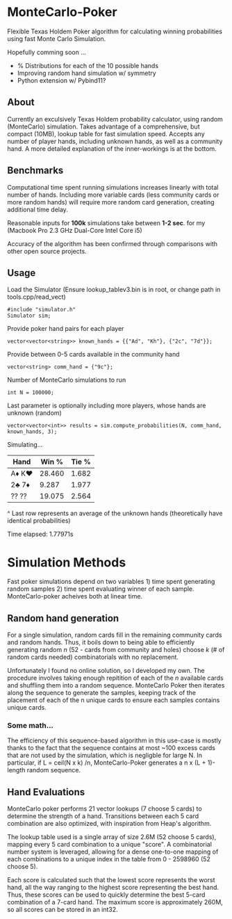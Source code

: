 # MonteCarlo-Poker
Flexible Texas Holdem Poker algorithm for calculating winning probabilities using fast Monte Carlo Simulation.

Hopefully comming soon ...

- % Distributions for each of the 10 possible hands
- Improving random hand simulation w/ symmetry
- Python extension w/ Pybind11?

## About
Currently an exculsively Texas Holdem probability calculator, using random (MonteCarlo) simulation. 
Takes advantage of a comprehensive, but compact (10MB), lookup table for fast simulation speed.
Accepts any number of player hands, including unknown hands, as well as a community hand. A more detailed
explanation of the inner-workings is at the bottom.

## Benchmarks
Computational time spent running simulations increases linearly with total number of hands. Including more variable cards (less community cards or more random hands) will require more random card generation, creating additional time delay.

Reasonable inputs for **100k** simulations take between **1-2 sec**. for my (Macbook Pro 2.3 GHz Dual-Core Intel Core i5)

Accuracy of the algorithm has been confirmed through comparisons with other open source projects.

## Usage

Load the Simulator (Ensure lookup_tablev3.bin is in root, or change path in tools.cpp/read_vect)

    #include "simulator.h"
    Simulator sim;

Provide poker hand pairs for each player 

    vector<vector<string>> known_hands = {{"Ad", "Kh"}, {"2c", "7d"}};

Provide between 0-5 cards available in the community hand

    vector<string> comm_hand = {"9c"};

Number of MonteCarlo simulations to run

    int N = 100000;

Last parameter is optionally including more players, whose hands are unknown (random)

    vector<vector<int>> results = sim.compute_probabilities(N, comm_hand, known_hands, 3);
    
Simulating...

|Hand  |  Win %|  Tie %|
|------|-------|-------|
|A♦ K♥ |28.460 |  1.682|
|2♣ 7♦ | 9.287 |  1.977|
|?? ?? |19.075 |  2.564|

^ Last row represents an average of the unknown hands (theoretically have identical probabilities)

Time elapsed: 1.77971s


# Simulation Methods
Fast poker simulations depend on two variables 1) time spent generating random samples 2) time spent evaluating winner of each sample.
MonteCarlo-poker acheives both at linear time.

## Random hand generation
For a single simulation, random cards fill in the remaining community cards and random hands. Thus, it boils down to being able to efficiently
generating random *n* (52 - cards from community and holes) choose *k* (# of random cards needed) combinatorials with no replacement. 

Unfortunately I found no online solution, so I developed my own. The procedure involves taking enough repitition of each of the *n* available cards
and shuffling them into a random sequence. MonteCarlo Poker then iterates along the sequence to generate the samples, keeping track of the placement 
of each of the n unique  cards to ensure each samples contains unique cards.

### Some math...
The efficiency of this sequence-based algorithm in this use-case is mostly thanks to the fact that the sequence contains at most ~100 excess cards that are not used by the simulation, which is negligble for large N. In particular, if L = ceil(N x k) /n, MonteCarlo-Poker generates a n x (L + 1)-length random sequence.

## Hand Evaluations
MonteCarlo poker performs 21 vector lookups (7 choose 5 cards) to determine the strength of a hand. Transitions between each 5 card combination
are also optimized, with inspiration from Heap's algorithm.

The lookup table used is a single array of size 2.6M (52 choose 5 cards), mapping every 5 card combination to a unique "score". A combinatorial 
number system is leveraged, allowing for a dense one-to-one mapping of each combinations to a unique index in the table from 0 - 2598960 (52 choose 5).

Each score is calculated such that the lowest score represents the worst hand, all the way ranging to the highest score representing the best hand. 
Thus, these scores can be used to quickly determine the best 5-card combination of a 7-card hand. The maximum score is approximately 260M, so all scores can be
stored in an int32.





